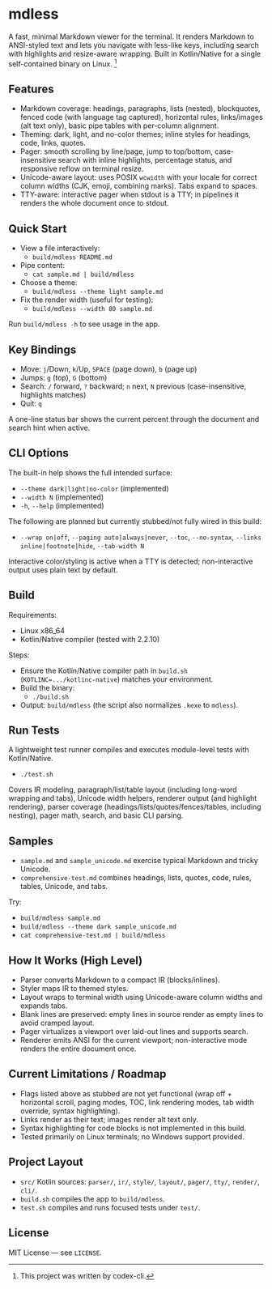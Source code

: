 # mdless

A fast, minimal Markdown viewer for the terminal. It renders Markdown to ANSI-styled text and lets you navigate with less-like keys, including search with highlights and resize-aware wrapping. Built in Kotlin/Native for a single self-contained binary on Linux. [^codex]

## Features
- Markdown coverage: headings, paragraphs, lists (nested), blockquotes, fenced code (with language tag captured), horizontal rules, links/images (alt text only), basic pipe tables with per-column alignment.
- Theming: dark, light, and no-color themes; inline styles for headings, code, links, quotes.
- Pager: smooth scrolling by line/page, jump to top/bottom, case-insensitive search with inline highlights, percentage status, and responsive reflow on terminal resize.
- Unicode-aware layout: uses POSIX `wcwidth` with your locale for correct column widths (CJK, emoji, combining marks). Tabs expand to spaces.
- TTY-aware: interactive pager when stdout is a TTY; in pipelines it renders the whole document once to stdout.

## Quick Start
- View a file interactively:
  - `build/mdless README.md`
- Pipe content:
  - `cat sample.md | build/mdless`
- Choose a theme:
  - `build/mdless --theme light sample.md`
- Fix the render width (useful for testing):
  - `build/mdless --width 80 sample.md`

Run `build/mdless -h` to see usage in the app.

## Key Bindings
- Move: `j`/Down, `k`/Up, `SPACE` (page down), `b` (page up)
- Jumps: `g` (top), `G` (bottom)
- Search: `/` forward, `?` backward; `n` next, `N` previous (case-insensitive, highlights matches)
- Quit: `q`

A one-line status bar shows the current percent through the document and search hint when active.

## CLI Options
The built-in help shows the full intended surface:
- `--theme dark|light|no-color` (implemented)
- `--width N` (implemented)
- `-h`, `--help` (implemented)

The following are planned but currently stubbed/not fully wired in this build:
- `--wrap on|off`, `--paging auto|always|never`, `--toc`, `--no-syntax`, `--links inline|footnote|hide`, `--tab-width N`

Interactive color/styling is active when a TTY is detected; non-interactive output uses plain text by default.

## Build
Requirements:
- Linux x86_64
- Kotlin/Native compiler (tested with 2.2.10)

Steps:
- Ensure the Kotlin/Native compiler path in `build.sh` (`KOTLINC=.../kotlinc-native`) matches your environment.
- Build the binary:
  - `./build.sh`
- Output: `build/mdless` (the script also normalizes `.kexe` to `mdless`).

## Run Tests
A lightweight test runner compiles and executes module-level tests with Kotlin/Native.
- `./test.sh`

Covers IR modeling, paragraph/list/table layout (including long-word wrapping and tabs), Unicode width helpers, renderer output (and highlight rendering), parser coverage (headings/lists/quotes/fences/tables, including nesting), pager math, search, and basic CLI parsing.

## Samples
- `sample.md` and `sample_unicode.md` exercise typical Markdown and tricky Unicode.
- `comprehensive-test.md` combines headings, lists, quotes, code, rules, tables, Unicode, and tabs.

Try:
- `build/mdless sample.md`
- `build/mdless --theme dark sample_unicode.md`
- `cat comprehensive-test.md | build/mdless`

## How It Works (High Level)
- Parser converts Markdown to a compact IR (blocks/inlines).
- Styler maps IR to themed styles.
- Layout wraps to terminal width using Unicode-aware column widths and expands tabs.
- Blank lines are preserved: empty lines in source render as empty lines to avoid cramped layout.
- Pager virtualizes a viewport over laid-out lines and supports search.
- Renderer emits ANSI for the current viewport; non-interactive mode renders the entire document once.

## Current Limitations / Roadmap
- Flags listed above as stubbed are not yet functional (wrap off + horizontal scroll, paging modes, TOC, link rendering modes, tab width override, syntax highlighting).
- Links render as their text; images render alt text only.
- Syntax highlighting for code blocks is not implemented in this build.
- Tested primarily on Linux terminals; no Windows support provided.

## Project Layout
- `src/` Kotlin sources: `parser/`, `ir/`, `style/`, `layout/`, `pager/`, `tty/`, `render/`, `cli/`.
- `build.sh` compiles the app to `build/mdless`.
- `test.sh` compiles and runs focused tests under `test/`.

## License
MIT License — see `LICENSE`.

[^codex]: This project was written by codex-cli.
